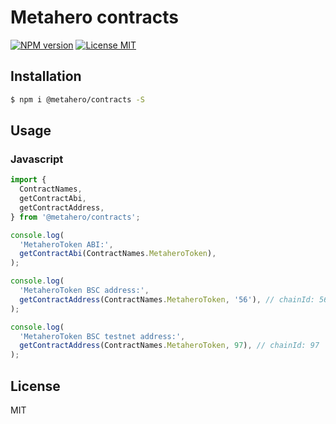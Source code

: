 # Metahero contracts

[![NPM version][npm-image]][npm-url]
[![License MIT][license-image]][license-url]

## Installation

```bash
$ npm i @metahero/contracts -S
```

## Usage

### Javascript

```javascript
import {
  ContractNames, 
  getContractAbi, 
  getContractAddress, 
} from '@metahero/contracts'; 

console.log(
  'MetaheroToken ABI:',
  getContractAbi(ContractNames.MetaheroToken),
);

console.log(
  'MetaheroToken BSC address:', 
  getContractAddress(ContractNames.MetaheroToken, '56'), // chainId: 56
);

console.log(
  'MetaheroToken BSC testnet address:', 
  getContractAddress(ContractNames.MetaheroToken, 97), // chainId: 97
);
```

## License

MIT

[npm-image]: https://badge.fury.io/js/%40metahero%2Fcontracts.svg
[npm-url]: https://npmjs.org/package/@metahero/contracts
[license-image]: https://img.shields.io/badge/License-MIT-yellow.svg
[license-url]: https://github.com/metahero-token/metahero-contracts/blob/master/LICENSE
